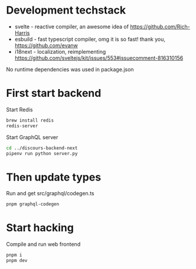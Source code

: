 # Development techstack

- svelte - reactive compiler, an awesome idea of https://github.com/Rich-Harris
- esbuild - fast typescript compiler, omg it is so fast! thank you, https://github.com/evanw
- i18next - localization, reimplementing https://github.com/sveltejs/kit/issues/553#issuecomment-816310156

No runtime dependencies was used in package.json

# First start backend

Start Redis

```sh
brew install redis
redis-server
```

Start GraphQL server

```sh
cd ../discours-backend-next
pipenv run python server.py
```

# Then update types

Run and get src/graphql/codegen.ts
```sh
pnpm graphql-codegen
```

# Start hacking

Compile and run web frontend 

```sh
pnpm i
pnpm dev
```
